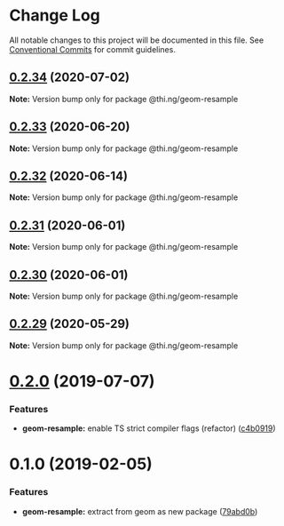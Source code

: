 # Change Log

All notable changes to this project will be documented in this file.
See [Conventional Commits](https://conventionalcommits.org) for commit guidelines.

## [0.2.34](https://github.com/thi-ng/umbrella/compare/@thi.ng/geom-resample@0.2.33...@thi.ng/geom-resample@0.2.34) (2020-07-02)

**Note:** Version bump only for package @thi.ng/geom-resample





## [0.2.33](https://github.com/thi-ng/umbrella/compare/@thi.ng/geom-resample@0.2.32...@thi.ng/geom-resample@0.2.33) (2020-06-20)

**Note:** Version bump only for package @thi.ng/geom-resample





## [0.2.32](https://github.com/thi-ng/umbrella/compare/@thi.ng/geom-resample@0.2.31...@thi.ng/geom-resample@0.2.32) (2020-06-14)

**Note:** Version bump only for package @thi.ng/geom-resample





## [0.2.31](https://github.com/thi-ng/umbrella/compare/@thi.ng/geom-resample@0.2.30...@thi.ng/geom-resample@0.2.31) (2020-06-01)

**Note:** Version bump only for package @thi.ng/geom-resample





## [0.2.30](https://github.com/thi-ng/umbrella/compare/@thi.ng/geom-resample@0.2.29...@thi.ng/geom-resample@0.2.30) (2020-06-01)

**Note:** Version bump only for package @thi.ng/geom-resample





## [0.2.29](https://github.com/thi-ng/umbrella/compare/@thi.ng/geom-resample@0.2.28...@thi.ng/geom-resample@0.2.29) (2020-05-29)

**Note:** Version bump only for package @thi.ng/geom-resample





# [0.2.0](https://github.com/thi-ng/umbrella/compare/@thi.ng/geom-resample@0.1.17...@thi.ng/geom-resample@0.2.0) (2019-07-07)

### Features

* **geom-resample:** enable TS strict compiler flags (refactor) ([c4b0919](https://github.com/thi-ng/umbrella/commit/c4b0919))

# 0.1.0 (2019-02-05)

### Features

* **geom-resample:** extract from geom as new package ([79abd0b](https://github.com/thi-ng/umbrella/commit/79abd0b))
